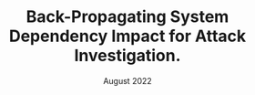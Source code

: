 ---
title: "Back-Propagating System Dependency Impact for Attack Investigation."
authors: Pengcheng Fang*, Peng Gao* (* equal contribution), <b>Changlin Liu</b>, Erman Ayday, Kangkook Jee, Ting Wang, Yanfang (Fanny) Ye, Zhuotao Liu, Xusheng Xiao
collection: publications
# permalink: /publication/2010-10-01-paper-title-number-2
excerpt: 'A system that identifies the critical component of a dependency graph (i.e., a subgraph) built from system audit logs by properly assigning weights to edges and performing causality analysis.'
date: August 2022
venue: '31th USENIX Security Symposium (USENIX Security 2022)'
location: Boston
# paperurl: 'https://www.computer.org/csdl/proceedings-article/sp/2022/131600a070/1wKCe3iwnyE'
#citation: 'Your Name, You. (2009). &quot;Paper Title Number 1.&quot; <i>Journal 1</i>. 1(1).'
---